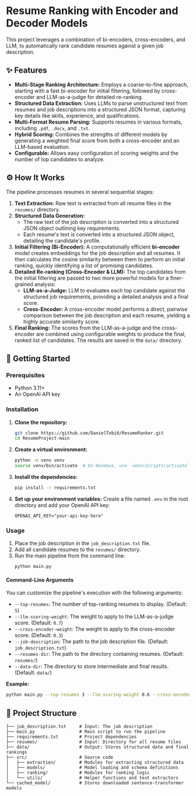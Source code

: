 # Resume Ranking with Encoder and Decoder Models

This project leverages a combination of bi-encoders, cross-encoders, and LLM, to  automatically rank candidate resumes against a given job description.

## ✨ Features

- **Multi-Stage Ranking Architecture:** Employs a coarse-to-fine approach, starting with a fast bi-encoder for initial filtering, followed by cross-encoder and LLM-as-a-judge for detailed re-ranking.
- **Structured Data Extraction:** Uses LLMs to parse unstructured text from resumes and job descriptions into a structured JSON format, capturing key details like skills, experience, and qualifications.
- **Multi-Format Resume Parsing:** Supports resumes in various formats, including `.pdf`, `.docx`, and `.txt`.
- **Hybrid Scoring:** Combines the strengths of different models by generating a weighted final score from both a cross-encoder and an LLM-based evaluation.
- **Configurable:** Allows easy configuration of scoring weights and the number of top candidates to analyze.

## ⚙️ How It Works

The pipeline processes resumes in several sequential stages:

1.  **Text Extraction:** Raw text is extracted from all resume files in the `resumes/` directory.
2.  **Structured Data Generation:**
    *   The raw text of the job description is converted into a structured JSON object outlining key requirements.
    *   Each resume's text is converted into a structured JSON object, detailing the candidate's profile.
3.  **Initial Filtering (Bi-Encoder):** A computationally efficient **bi-encoder** model creates embeddings for the job description and all resumes. It then calculates the cosine similarity between them to perform an initial ranking, quickly identifying a list of promising candidates.
4.  **Detailed Re-ranking (Cross-Encoder & LLM):** The top candidates from the initial filtering are passed to two more powerful models for a finer-grained analysis:
    *   **LLM-as-a-Judge:** LLM to evaluates each top candidate against the structured job requirements, providing a detailed analysis and a final score.
    *   **Cross-Encoder:** A cross-encoder model performs a direct, pairwise comparison between the job description and each resume, yielding a highly accurate similarity score.
5.  **Final Ranking:** The scores from the LLM-as-a-judge and the cross-encoder are combined using configurable weights to produce the final, ranked list of candidates. The results are saved in the `data/` directory.

## 🚀 Getting Started

### Prerequisites

- Python 3.11+
- An OpenAI API key

### Installation

1.  **Clone the repository:**
    ```bash
    git clone https://github.com/DanielTobi0/ResumeRanker.git
    cd ResumeProject-main
    ```

2.  **Create a virtual environment:**
    ```bash
    python -m venv venv
    source venv/bin/activate  # On Windows, use `venv\Scripts\activate`
    ```

3.  **Install the dependencies:**
    ```bash
    pip install -r requirements.txt
    ```

4.  **Set up your environment variables:**
    Create a file named `.env` in the root directory and add your OpenAI API key:
    ```
    OPENAI_API_KEY="your-api-key-here"
    ```

### Usage

1.  Place the job description in the `job_description.txt` file.
2.  Add all candidate resumes to the `resumes/` directory.
3.  Run the main pipeline from the command line:
    ```bash
    python main.py
    ```

#### Command-Line Arguments

You can customize the pipeline's execution with the following arguments:

-   `--top-resumes`: The number of top-ranking resumes to display. (Default: `5`)
-   `--llm-scoring-weight`: The weight to apply to the LLM-as-a-judge score. (Default: `0.7`)
-   `--cross-encoder-weight`: The weight to apply to the cross-encoder score. (Default: `0.3`)
-   `--job-description`: The path to the job description file. (Default: `job_description.txt`)
-   `--resumes-dir`: The path to the directory containing resumes. (Default: `resumes/`)
-   `--data-dir`: The directory to store intermediate and final results. (Default: `data/`)

**Example:**
```bash
python main.py --top-resumes 3 --llm-scoring-weight 0.6 --cross-encoder-weight 0.4
```

## 📂 Project Structure

```
├── job_description.txt     # Input: The job description
├── main.py                 # Main script to run the pipeline
├── requirements.txt        # Project dependencies
├── resumes/                # Input: Directory for all resume files
├── data/                   # Output: Stores structured data and final rankings
├── src/                    # Source code
│   ├── extraction/         # Modules for extracting structured data
│   ├── models/             # Model loading and schema definitions
│   ├── ranking/            # Modules for ranking logic
│   └── utils/              # Helper functions and text extractors
└── cached_model/           # Stores downloaded sentence-transformer models
```
